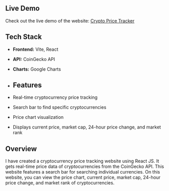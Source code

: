 ## Live Demo
Check out the live demo of the website: [Crypto Price Tracker](https://crypto99x.netlify.app)

## Tech Stack
- **Frontend:** Vite, React
- **API:** CoinGecko API
- **Charts:** Google Charts
  
- ## Features
- Real-time cryptocurrency price tracking
- Search bar to find specific cryptocurrencies
- Price chart visualization
- Displays current price, market cap, 24-hour price change, and market rank

## Overview
I have created a cryptocurrency price tracking website using React JS. It gets real-time price data of cryptocurrencies from the CoinGecko API. This website features a search bar for searching individual currencies. On this website, you can view the price chart, current price, market cap, 24-hour price change, and market rank of cryptocurrencies.
